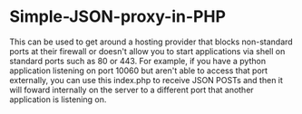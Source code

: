 # Simple-JSON-proxy-in-PHP

This can be used to get around a hosting provider that blocks non-standard ports at their firewall or doesn't allow you to start applications via shell on standard ports such as 80 or 443. For example, if you have a python application listening on port 10060 but aren't able to access that port externally, you can use this index.php to receive JSON POSTs and then it will foward internally on the server to a different port that another application is listening on. 
